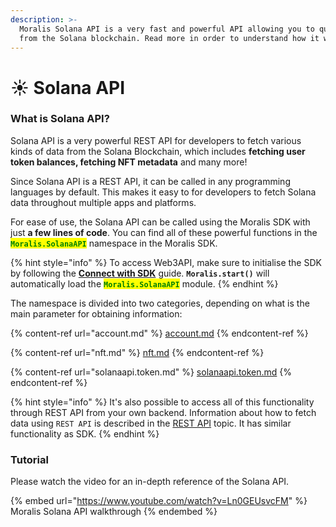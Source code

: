 ```yaml
---
description: >-
  Moralis Solana API is a very fast and powerful API allowing you to query data
  from the Solana blockchain. Read more in order to understand how it works.
---
```


# ☀ Solana API

### What is Solana API?

Solana API is a very powerful REST API for developers to fetch various kinds of data from the Solana Blockchain, which includes **fetching user token balances, fetching NFT metadata** and many more!

Since Solana API is a REST API, it can be called in any programming languages by default. This makes it easy to for developers to fetch Solana data throughout multiple apps and platforms.

For ease of use, the Solana API can be called using the Moralis SDK with just **a few lines of code**. You can find all of these powerful functions in the <mark style="color:green;">**`Moralis.SolanaAPI`**</mark> namespace in the Moralis SDK.

{% hint style="info" %}
To access Web3API, make sure to initialise the SDK by following the [**Connect with SDK**](../connect-the-sdk/) guide. **`Moralis.start()`** will automatically load the <mark style="color:green;">**`Moralis.SolanaAPI`**</mark> module.
{% endhint %}

The namespace is divided into two categories, depending on what is the main parameter for obtaining information:

{% content-ref url="account.md" %}
[account.md](account.md)
{% endcontent-ref %}

{% content-ref url="nft.md" %}
[nft.md](nft.md)
{% endcontent-ref %}

{% content-ref url="solanaapi.token.md" %}
[solanaapi.token.md](solanaapi.token.md)
{% endcontent-ref %}

{% hint style="info" %}
It's also possible to access all of this functionality through REST API from your own backend. Information about how to fetch data using `REST API` is described in the [REST API](../web3-sdk/moralis-web3-api-rest.md) topic. It has similar functionality as SDK.
{% endhint %}

### Tutorial

Please watch the video for an in-depth reference of the Solana API.

{% embed url="https://www.youtube.com/watch?v=Ln0GEUsvcFM" %}
Moralis Solana API walkthrough
{% endembed %}
